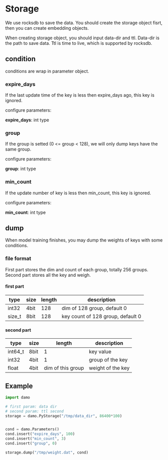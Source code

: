 # Storage

We use rocksdb to save the data. You should create the storage object fisrt, then you can create embedding objects.

When creating storage object, you should input data-dir and ttl. Data-dir is the path to save data. Ttl is time to live, which is supported by rocksdb.

## condition

conditions are wrap in parameter object.

### expire_days

If the last update time of the key is less then expire_days ago, this key is ignored.

configure parameters: 

**expire_days**: int type



### group

If the group is setted (0 <= group < 128),  we will only dump keys have the same group.

configure parameters:

**group**: int type



### min_count

If the update number of key is less then min_count, this key is ignored.

configure parameters:

**min_count**: int type



## dump

When model training finishes, you may dump the weights of keys with some conditions.

### file format

First part stores the dim and count of each group, totally 256 groups. Second part stores all the key and weigh.

#### first part

| type   | size | length | description                       |
| ------ | ---- | ------ | --------------------------------- |
| int32  | 4bit | 128    | dim of 128 group, default 0       |
| size_t | 8bit | 128    | key count of 128 group, default 0 |

#### second part

| type      | size | length            | description       |
| --------- | ---- | ----------------- | ----------------- |
| int64_t | 8bit | 1                 | key value         |
| int32     | 4bit | 1                 | group of the key  |
| float     | 4bit | dim of this group | weight of the key |

## Example

```python
import damo

# first param: data dir
# second param: ttl second
storage = damo.PyStorage("/tmp/data_dir", 86400*100)


cond = damo.Parameters()
cond.insert("expire_days", 100)
cond.insert("min_count", 3)
cond.insert("group", 0)

storage.dump("/tmp/weight.dat", cond)

```